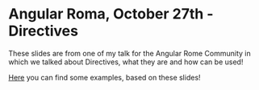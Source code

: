 # Angular Roma, October 27th - Directives
These slides are from one of my talk for the Angular Rome Community in which we talked about Directives, what they are and how can be used!

[Here](https://github.com/giorgiogalassi/directives-examples) you can find some examples, based on these slides!
